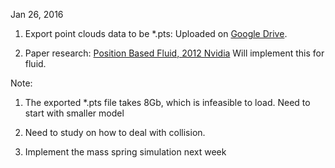 Jan 26, 2016

1. Export point clouds data to be *.pts: Uploaded on [Google Drive]().
   

2. Paper research: [Position Based Fluid, 2012 Nvidia](http://mmacklin.com/pbf_sig_preprint.pdf) Will implement this for fluid.

Note:

  1. The exported *.pts file takes 8Gb, which is infeasible to load. Need to start with smaller model
   
  2. Need to study on how to deal with collision. 
   
  3. Implement the mass spring simulation next week
